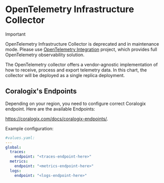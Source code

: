 # OpenTelemetry Infrastructure Collector

> [!IMPORTANT]
> OpenTelemetry Infrastructure Collector is deprecated and in maintenance mode. Please use [OpenTelemetry Integration](https://github.com/coralogix/telemetry-shippers/tree/master/otel-integration/k8s-helm) project, which provides full OpenTelemetry observability solution.

The OpenTelemetry collector offers a vendor-agnostic implementation of how to receive, process and export telemetry data.
In this chart, the collector will be deployed as a single replica deployment.

## Coralogix's Endpoints

Depending on your region, you need to configure correct Coralogix endpoint. Here are the available Endpoints:

https://coralogix.com/docs/coralogix-endpoints/.

Example configuration:

```yaml
#values.yaml:
---
global:
  traces:
    endpoint: "<traces-endpoint-here>"
  metrics:
    endpoint: "<metrics-endpoint-here>"
  logs:
    endpoint: "<logs-endpoint-here>"
```
